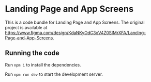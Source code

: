 
  # Landing Page and App Screens

  This is a code bundle for Landing Page and App Screens. The original project is available at https://www.figma.com/design/KdaNKyOdC3xV4Z0SIMrXFA/Landing-Page-and-App-Screens.

  ## Running the code

  Run `npm i` to install the dependencies.

  Run `npm run dev` to start the development server.
  